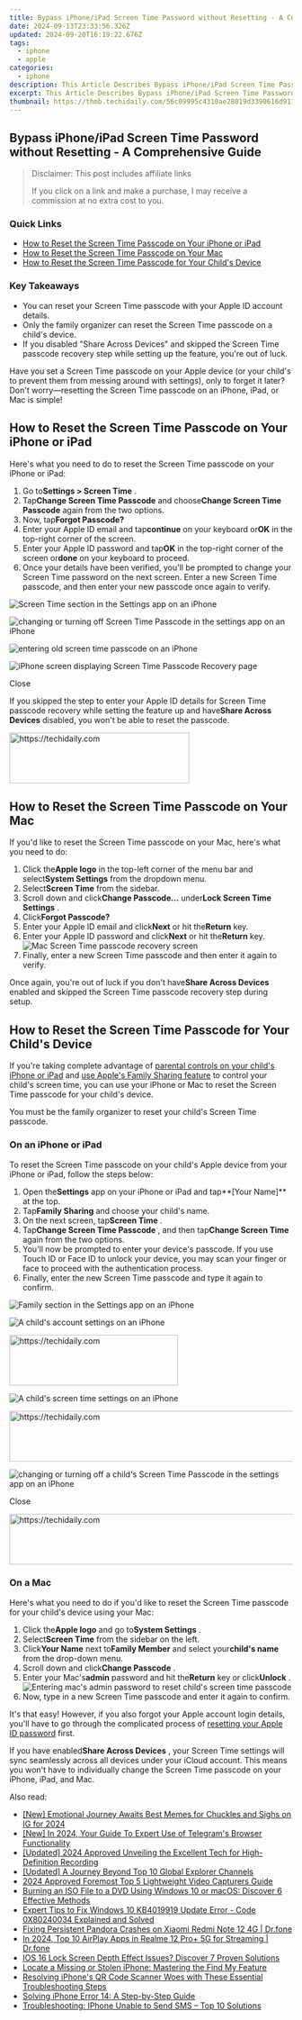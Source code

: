 ```yaml
---
title: Bypass iPhone/iPad Screen Time Password without Resetting - A Comprehensive Guide
date: 2024-09-13T23:33:56.326Z
updated: 2024-09-20T16:19:22.676Z
tags:
  - iphone
  - apple
categories:
  - iphone
description: This Article Describes Bypass iPhone/iPad Screen Time Password without Resetting - A Comprehensive Guide
excerpt: This Article Describes Bypass iPhone/iPad Screen Time Password without Resetting - A Comprehensive Guide
thumbnail: https://thmb.techidaily.com/56c09995c4310ae28019d3390616d9116d70341b815aee65c7667ed39de0e4c8.jpg
---
```


## Bypass iPhone/iPad Screen Time Password without Resetting - A Comprehensive Guide

>  Disclaimer: This post includes affiliate links
>
>  If you click on a link and make a purchase, I may receive a commission at no extra cost to you.
>

### Quick Links

* [How to Reset the Screen Time Passcode on Your iPhone or iPad](https://www.makeuseof.com/how-to-reset-screen-time-passcode-iphone-ipad-mac/#how-to-reset-the-screen-time-passcode-on-your-iphone-or-ipad)
* [How to Reset the Screen Time Passcode on Your Mac](https://www.makeuseof.com/how-to-reset-screen-time-passcode-iphone-ipad-mac/#how-to-reset-the-screen-time-passcode-on-your-mac)
* [How to Reset the Screen Time Passcode for Your Child's Device](https://www.makeuseof.com/how-to-reset-screen-time-passcode-iphone-ipad-mac/#how-to-reset-the-screen-time-passcode-for-your-child-39-s-device)

### Key Takeaways

* You can reset your Screen Time passcode with your Apple ID account details.
* Only the family organizer can reset the Screen Time passcode on a child's device.
* If you disabled "Share Across Devices" and skipped the Screen Time passcode recovery step while setting up the feature, you're out of luck.

 Have you set a Screen Time passcode on your Apple device (or your child's to prevent them from messing around with settings), only to forget it later? Don't worry—resetting the Screen Time passcode on an iPhone, iPad, or Mac is simple!

## How to Reset the Screen Time Passcode on Your iPhone or iPad

 Here's what you need to do to reset the Screen Time passcode on your iPhone or iPad:

1. Go to**Settings > Screen Time** .
2. Tap**Change Screen Time Passcode** and choose**Change Screen Time Passcode** again from the two options.
3. Now, tap**Forgot Passcode?**
4. Enter your Apple ID email and tap**continue** on your keyboard or**OK** in the top-right corner of the screen.
5. Enter your Apple ID password and tap**OK** in the top-right corner of the screen or**done** on your keyboard to proceed.
6. Once your details have been verified, you'll be prompted to change your Screen Time password on the next screen. Enter a new Screen Time passcode, and then enter your new passcode once again to verify.

![Screen Time section in the Settings app on an iPhone](https://static1.makeuseofimages.com/wordpress/wp-content/uploads/2024/01/screen-time-section-in-the-settings-app-on-an-iphone.PNG)

![changing or turning off Screen Time Passcode in the settings app on an iPhone](https://static1.makeuseofimages.com/wordpress/wp-content/uploads/2024/01/changing-or-turning-off-screen-time-passcode-in-the-settings-app-on-an-iphone.PNG)

![entering old screen time passcode on an iPhone](https://static1.makeuseofimages.com/wordpress/wp-content/uploads/2024/01/entering-old-screen-time-passcode-on-an-iphone.PNG)

![iPhone screen displaying Screen Time Passcode Recovery page](https://static1.makeuseofimages.com/wordpress/wp-content/uploads/2024/01/iphone-screen-displaying-screen-time-passcode-recovery-page.PNG)

Close

 If you skipped the step to enter your Apple ID details for Screen Time passcode recovery while setting the feature up and have**Share Across Devices** disabled, you won't be able to reset the passcode.

<!-- affiliate ads begin -->
<a href="https://25home.pxf.io/c/5597632/2148647/16836" target="_top" id="2148647">
  <img src="//a.impactradius-go.com/display-ad/16836-2148647" border="0" alt="https://techidaily.com" width="320" height="90"/>
</a>
<img height="0" width="0" src="https://25home.pxf.io/i/5597632/2148647/16836" style="position:absolute;visibility:hidden;" border="0" />
<!-- affiliate ads end -->

## How to Reset the Screen Time Passcode on Your Mac

 If you'd like to reset the Screen Time passcode on your Mac, here's what you need to do:

1. Click the**Apple logo** in the top-left corner of the menu bar and select**System Settings** from the dropdown menu.
2. Select**Screen Time** from the sidebar.
3. Scroll down and click**Change Passcode...** under**Lock Screen Time Settings** .
4. Click**Forgot Passcode?**
5. Enter your Apple ID email and click**Next** or hit the**Return** key.
6. Enter your Apple ID password and click**Next** or hit the**Return** key.  
![Mac Screen Time passcode recovery screen](https://static1.makeuseofimages.com/wordpress/wp-content/uploads/2024/01/mac-screen-time-passcoderecovery-screen.png)
7. Finally, enter a new Screen Time passcode and then enter it again to verify.

 Once again, you're out of luck if you don't have**Share Across Devices** enabled and skipped the Screen Time passcode recovery step during setup.

## How to Reset the Screen Time Passcode for Your Child's Device

 If you're taking complete advantage of [parental controls on your child's iPhone or iPad](https://www.makeuseof.com/parental-controls-iphone-ipad/) and [use Apple's Family Sharing feature](https://www.makeuseof.com/tag/set-family-sharing-share-apps-music-itunes-purchases/) to control your child's screen time, you can use your iPhone or Mac to reset the Screen Time passcode for your child's device.

 You must be the family organizer to reset your child's Screen Time passcode.

### On an iPhone or iPad

 To reset the Screen Time passcode on your child's Apple device from your iPhone or iPad, follow the steps below:

1. Open the**Settings** app on your iPhone or iPad and tap**\[Your Name\]** at the top.
2. Tap**Family Sharing** and choose your child's name.
3. On the next screen, tap**Screen Time** .
4. Tap**Change Screen Time Passcode** , and then tap**Change Screen Time** again from the two options.
5. You'll now be prompted to enter your device's passcode. If you use Touch ID or Face ID to unlock your device, you may scan your finger or face to proceed with the authentication process.
6. Finally, enter the new Screen Time passcode and type it again to confirm.

![Family section in the Settings app on an iPhone](https://static1.makeuseofimages.com/wordpress/wp-content/uploads/2024/01/family-section-in-the-settings-app-on-an-iphone.PNG)

![A child's account settings on an iPhone](https://static1.makeuseofimages.com/wordpress/wp-content/uploads/2024/01/a-child-s-account-settings-on-an-iphone.PNG)

<!-- affiliate ads begin -->
<a href="https://aligracehair.sjv.io/c/5597632/1868571/19272" target="_top" id="1868571">
  <img src="//a.impactradius-go.com/display-ad/19272-1868571" border="0" alt="https://techidaily.com" width="300" height="90"/>
</a>
<img height="0" width="0" src="https://aligracehair.sjv.io/i/5597632/1868571/19272" style="position:absolute;visibility:hidden;" border="0" />
<!-- affiliate ads end -->

![A child's screen time settings on an iPhone](https://static1.makeuseofimages.com/wordpress/wp-content/uploads/2024/01/a-child-s-screen-time-settings-on-an-iphone.PNG)

<!-- affiliate ads begin -->
<a href="https://laganoo.pxf.io/c/5597632/1528696/16446" target="_top" id="1528696">
  <img src="//a.impactradius-go.com/display-ad/16446-1528696" border="0" alt="https://techidaily.com" width="728" height="90"/>
</a>
<img height="0" width="0" src="https://laganoo.pxf.io/i/5597632/1528696/16446" style="position:absolute;visibility:hidden;" border="0" />
<!-- affiliate ads end -->

![changing or turning off a child's Screen Time Passcode in the settings app on an iPhone](https://static1.makeuseofimages.com/wordpress/wp-content/uploads/2024/01/changing-or-turning-off-a-child-s-screen-time-passcode-in-the-settings-app-on-an-iphone.PNG)

Close

<!-- affiliate ads begin -->
<a href="https://appsumo.8odi.net/c/5597632/2137379/7443" target="_top" id="2137379">
  <img src="//a.impactradius-go.com/display-ad/7443-2137379" border="0" alt="https://techidaily.com" width="728" height="90"/>
</a>
<img height="0" width="0" src="https://appsumo.8odi.net/i/5597632/2137379/7443" style="position:absolute;visibility:hidden;" border="0" />
<!-- affiliate ads end -->

### On a Mac

 Here's what you need to do if you'd like to reset the Screen Time passcode for your child's device using your Mac:

1. Click the**Apple logo** and go to**System Settings** .
2. Select**Screen Time** from the sidebar on the left.
3. Click**Your Name** next to**Family Member** and select your**child's name** from the drop-down menu.
4. Scroll down and click**Change Passcode** .
5. Enter your Mac's**admin** password and hit the**Return** key or click**Unlock** .  
![Entering mac's admin password to reset child's screen time passcode](https://static1.makeuseofimages.com/wordpress/wp-content/uploads/2024/01/entering-mac-s-admin-password-to-reset-child-s-screen-time-passcode.PNG)
6. Now, type in a new Screen Time passcode and enter it again to confirm.

 It's that easy! However, if you also forgot your Apple account login details, you'll have to go through the complicated process of [resetting your Apple ID password](https://www.makeuseof.com/tag/forgot-apple-id-icloud-password/) first.

 If you have enabled**Share Across Devices** , your Screen Time settings will sync seamlessly across all devices under your iCloud account. This means you won't have to individually change the Screen Time passcode on your iPhone, iPad, and Mac.

<ins class="adsbygoogle"
     style="display:block"
     data-ad-format="autorelaxed"
     data-ad-client="ca-pub-7571918770474297"
     data-ad-slot="1223367746"></ins>

<ins class="adsbygoogle"
     style="display:block"
     data-ad-client="ca-pub-7571918770474297"
     data-ad-slot="8358498916"
     data-ad-format="auto"
     data-full-width-responsive="true"></ins>

<span class="atpl-alsoreadstyle">Also read:</span>
<div><ul>
<li><a href="https://instagram-videos.techidaily.com/new-emotional-journey-awaits-best-memes-for-chuckles-and-sighs-on-ig-for-2024/"><u>[New] Emotional Journey Awaits Best Memes for Chuckles and Sighs on IG for 2024</u></a></li>
<li><a href="https://article-knowledge.techidaily.com/new-in-2024-your-guide-to-expert-use-of-telegrams-browser-functionality/"><u>[New] In 2024, Your Guide To Expert Use of Telegram's Browser Functionality</u></a></li>
<li><a href="https://screen-capture.techidaily.com/updated-2024-approved-unveiling-the-excellent-tech-for-high-definition-recording/"><u>[Updated] 2024 Approved Unveiling the Excellent Tech for High-Definition Recording</u></a></li>
<li><a href="https://youtube-blog.techidaily.com/ed-a-journey-beyond-top-10-global-explorer-channels/"><u>[Updated] A Journey Beyond Top 10 Global Explorer Channels</u></a></li>
<li><a href="https://fox-friendly.techidaily.com/2024-approved-foremost-top-5-lightweight-video-capturers-guide/"><u>2024 Approved Foremost Top 5 Lightweight Video Capturers Guide</u></a></li>
<li><a href="https://discover-awesome.techidaily.com/burning-an-iso-file-to-a-dvd-using-windows-10-or-macos-discover-6-effective-methods/"><u>Burning an ISO File to a DVD Using Windows 10 or macOS: Discover 6 Effective Methods</u></a></li>
<li><a href="https://win-howtos.techidaily.com/expert-tips-to-fix-windows-10-kb4019919-update-error-code-0x80240034-explained-and-solved/"><u>Expert Tips to Fix Windows 10 KB4019919 Update Error - Code 0X80240034 Explained and Solved</u></a></li>
<li><a href="https://howto.techidaily.com/fixing-persistent-pandora-crashes-on-xiaomi-redmi-note-12-4g-drfone-by-drfone-fix-android-problems-fix-android-problems/"><u>Fixing Persistent Pandora Crashes on Xiaomi Redmi Note 12 4G | Dr.fone</u></a></li>
<li><a href="https://screen-mirror.techidaily.com/in-2024-top-10-airplay-apps-in-realme-12-proplus-5g-for-streaming-drfone-by-drfone-android/"><u>In 2024, Top 10 AirPlay Apps in Realme 12 Pro+ 5G for Streaming | Dr.fone</u></a></li>
<li><a href="https://fox-that.techidaily.com/ios-16-lock-screen-depth-effect-issues-discover-7-proven-solutions/"><u>IOS 16 Lock Screen Depth Effect Issues? Discover 7 Proven Solutions</u></a></li>
<li><a href="https://fox-that.techidaily.com/locate-a-missing-or-stolen-iphone-mastering-the-find-my-feature/"><u>Locate a Missing or Stolen iPhone: Mastering the Find My Feature</u></a></li>
<li><a href="https://fox-that.techidaily.com/resolving-iphones-qr-code-scanner-woes-with-these-essential-troubleshooting-steps/"><u>Resolving iPhone's QR Code Scanner Woes with These Essential Troubleshooting Steps</u></a></li>
<li><a href="https://fox-that.techidaily.com/solving-iphone-error-14-a-step-by-step-guide/"><u>Solving iPhone Error 14: A Step-by-Step Guide</u></a></li>
<li><a href="https://fox-that.techidaily.com/troubleshooting-iphone-unable-to-send-sms-top-10-solutions/"><u>Troubleshooting: IPhone Unable to Send SMS – Top 10 Solutions</u></a></li>
</ul></div>

